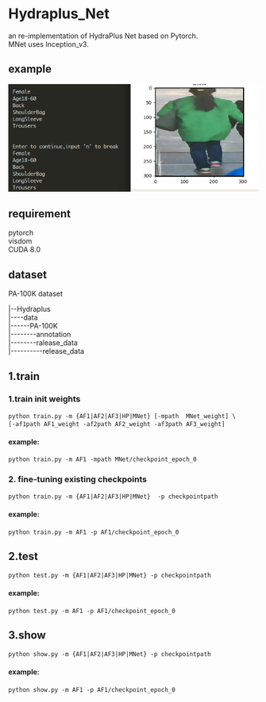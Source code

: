 # Hydraplus_Net

an re-implementation of HydraPlus Net based on Pytorch.  
MNet uses Inception_v3.  
## example  
![show](./img/show.png)    
## requirement  
pytorch  
visdom  
CUDA 8.0  
## dataset  
PA-100K dataset  

|--Hydraplus  
|----data  
|------PA-100K  
|--------annotation  
|--------ralease_data  
|----------release_data  

## 1.train  

### 1.train init weights  
    python train.py -m {AF1|AF2|AF3|HP|MNet} [-mpath  MNet_weight] \
    [-af1path AF1_weight -af2path AF2_weight -af3path AF3_weight]   
#### example:  
    python train.py -m AF1 -mpath MNet/checkpoint_epoch_0  
### 2. fine-tuning existing checkpoints  
    python train.py -m {AF1|AF2|AF3|HP|MNet}  -p checkpointpath  
#### example:  
    python train.py -m AF1 -p AF1/checkpoint_epoch_0  
## 2.test  
    python test.py -m {AF1|AF2|AF3|HP|MNet} -p checkpointpath  
#### example:  
    python test.py -m AF1 -p AF1/checkpoint_epoch_0  
## 3.show  
    python show.py -m {AF1|AF2|AF3|HP|MNet} -p checkpointpath  
#### example:  
    python show.py -m AF1 -p AF1/checkpoint_epoch_0  
